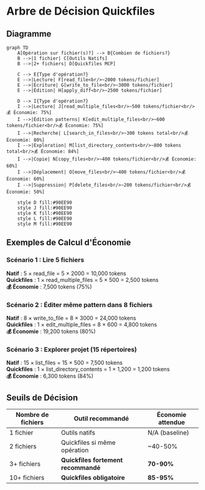 # Arbre de Décision Quickfiles

## Diagramme

```mermaid
graph TD
    A[Opération sur fichier(s)?] --> B{Combien de fichiers?}
    B -->|1 fichier| C[Outils Natifs]
    B -->|2+ fichiers| D[Quickfiles MCP]
    
    C --> E{Type d'opération?}
    E -->|Lecture| F[read_file<br/>~2000 tokens/fichier]
    E -->|Écriture| G[write_to_file<br/>~3000 tokens/fichier]
    E -->|Édition| H[apply_diff<br/>~2500 tokens/fichier]
    
    D --> I{Type d'opération?}
    I -->|Lecture| J[read_multiple_files<br/>~500 tokens/fichier<br/>💰 Économie: 75%]
    I -->|Édition patterns| K[edit_multiple_files<br/>~600 tokens/fichier<br/>💰 Économie: 75%]
    I -->|Recherche| L[search_in_files<br/>~300 tokens total<br/>💰 Économie: 80%]
    I -->|Exploration| M[list_directory_contents<br/>~800 tokens total<br/>💰 Économie: 84%]
    I -->|Copie| N[copy_files<br/>~400 tokens/fichier<br/>💰 Économie: 60%]
    I -->|Déplacement| O[move_files<br/>~400 tokens/fichier<br/>💰 Économie: 60%]
    I -->|Suppression| P[delete_files<br/>~200 tokens/fichier<br/>💰 Économie: 50%]

    style D fill:#90EE90
    style J fill:#90EE90
    style K fill:#90EE90
    style L fill:#90EE90
    style M fill:#90EE90
```

## Exemples de Calcul d'Économie

### Scénario 1 : Lire 5 fichiers
**Natif** : 5 × read_file = 5 × 2000 = 10,000 tokens  
**Quickfiles** : 1 × read_multiple_files = 5 × 500 = 2,500 tokens  
**💰 Économie** : 7,500 tokens (75%)

### Scénario 2 : Éditer même pattern dans 8 fichiers
**Natif** : 8 × write_to_file = 8 × 3000 = 24,000 tokens  
**Quickfiles** : 1 × edit_multiple_files = 8 × 600 = 4,800 tokens  
**💰 Économie** : 19,200 tokens (80%)

### Scénario 3 : Explorer projet (15 répertoires)
**Natif** : 15 × list_files = 15 × 500 = 7,500 tokens  
**Quickfiles** : 1 × list_directory_contents = 1 × 1,200 = 1,200 tokens  
**💰 Économie** : 6,300 tokens (84%)

## Seuils de Décision

| Nombre de fichiers | Outil recommandé | Économie attendue |
|-------------------|------------------|-------------------|
| 1 fichier | Outils natifs | N/A (baseline) |
| 2 fichiers | Quickfiles si même opération | ~40-50% |
| 3+ fichiers | **Quickfiles fortement recommandé** | **70-90%** |
| 10+ fichiers | **Quickfiles obligatoire** | **85-95%** |